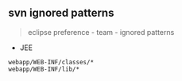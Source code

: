 ## svn ignored patterns

> eclipse preference - team - ignored patterns

* JEE

```
webapp/WEB-INF/classes/*
webapp/WEB-INF/lib/*
```